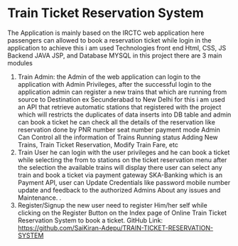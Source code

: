 # Train Ticket Reservation System
The Application is mainly based on the IRCTC web application here passengers can allowed to book a reservation ticket while login in the application 
to achieve this i am used Technologies front end Html, CSS, JS Backend JAVA JSP, and Database MYSQL
in this project there are 3 main modules  
1. Train Admin: the Admin of the web application can login to the application with Admin Privileges, after the successful login to the application admin can register a new trains that which are running from source to Destination ex Secunderabad to New Delhi for this i am used an API that retrieve automatic stations that registered with the project which will restricts the duplicates of data inserts into DB table and admin can book a ticket he can check all the details of the reservation like reservation done by PNR number seat number payment mode Admin Can Control all the information of Trains Running status Adding New Trains, Train Ticket Reservation, Modify Train Fare, etc
2. Train User he can login with the user privileges and he can book a ticket while selecting the from to stations on the ticket reservation menu after the selection the available trains will display there user can select any train and book a ticket via payment gateway SKA-Banking which is an Payment API, user can Update Credentials like password mobile number update and feedback to the authorized Admins About any issues and Maintenance. .
3. Register/Signup the new user need to register Him/her self while clicking on the Register Button on the Index page of Online Train Ticket Reservation System to book a ticket.
GitHub Link: https://github.com/SaiKiran-Adepu/TRAIN-TICKET-RESERVATION-SYSTEM
